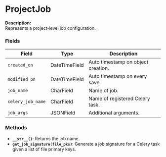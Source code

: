 # ProjectJob

**Description:**  
Represents a project-level job configuration.

### Fields

| Field             | Type          | Description                                  |
|------------------|---------------|----------------------------------------------|
| `created_on`      | DateTimeField | Auto timestamp on object creation.           |
| `modified_on`     | DateTimeField | Auto timestamp on every save.                |
| `job_name`        | CharField     | Name of job.                                 |
| `celery_job_name` | CharField     | Name of registered Celery task.              |
| `job_args`        | JSONField     | Additional arguments.                        |

### Methods

- **`__str__()`**: Returns the job name.
- **`get_job_signature(file_pks)`**: Generate a job signature for a Celery task given a list of file primary keys.
